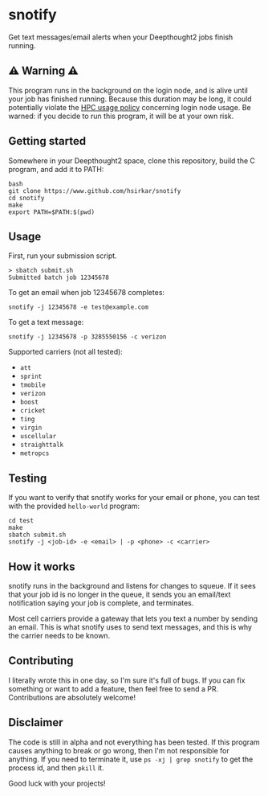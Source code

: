 # snotify
Get text messages/email alerts when your Deepthought2 jobs finish running.

## ⚠️ Warning ⚠️

This program runs in the background on the login node, and is alive until your job has finished running. Because this duration may be long, it could potentially violate the [HPC usage policy](https://hpcc.umd.edu/hpcc/policies.html#LoginNodes) concerning login node usage. Be warned: if you decide to run this program, it will be at your own risk.

## Getting started

Somewhere in your Deepthought2 space, clone this repository, build the C program, and add it to PATH:

    bash
    git clone https://www.github.com/hsirkar/snotify
    cd snotify
    make
    export PATH=$PATH:$(pwd)

## Usage

First, run your submission script.

    > sbatch submit.sh
    Submitted batch job 12345678

To get an email when job 12345678 completes:

    snotify -j 12345678 -e test@example.com

To get a text message:

    snotify -j 12345678 -p 3285550156 -c verizon

Supported carriers (not all tested):

- `att`
- `sprint`
- `tmobile`
- `verizon`
- `boost`
- `cricket`
- `ting`
- `virgin`
- `uscellular`
- `straighttalk`
- `metropcs`

## Testing
If you want to verify that snotify works for your email or phone, you can test with the provided `hello-world` program:

    cd test
    make
    sbatch submit.sh
    snotify -j <job-id> -e <email> | -p <phone> -c <carrier>

## How it works

snotify runs in the background and listens for changes to squeue. If it sees that your job id is no longer in the queue, it sends you an email/text notification saying your job is complete, and terminates.

Most cell carriers provide a gateway that lets you text a number by sending an email. This is what snotify uses to send text messages, and this is why the carrier needs to be known.

## Contributing
I literally wrote this in one day, so I'm sure it's full of bugs. If you can fix something or want to add a feature, then feel free to send a PR. Contributions are absolutely welcome!

## Disclaimer
The code is still in alpha and not everything has been tested. If this program causes anything to break or go wrong, then I'm not responsible for anything. If you need to terminate it, use `ps -xj | grep snotify` to get the process id, and then `pkill` it.

Good luck with your projects!
